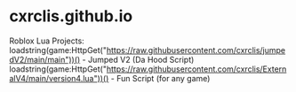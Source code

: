 # cxrclis.github.io
Roblox Lua Projects: loadstring(game:HttpGet("https://raw.githubusercontent.com/cxrclis/jumpedV2/main/main"))() - Jumped V2 (Da Hood Script) loadstring(game:HttpGet("https://raw.githubusercontent.com/cxrclis/ExternalV4/main/version4.lua"))() - Fun Script (for any game) 
